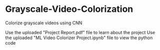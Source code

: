 # Grayscale-Video-Colorization
Colorize grayscale videos using CNN

Use the uploaded "Project Report.pdf" file to learn about the project
Use the uploaded "ML Video Colorizer Project.ipynb" file to view the python code
